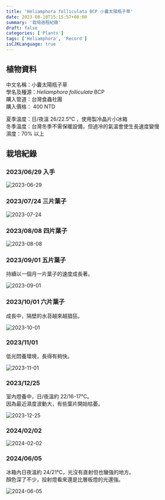 ```yaml
---
title: 'Heliamphora folliculata BCP 小囊太陽瓶子草'
date: 2023-08-18T15:15:57+08:00
summary: '栽培過程紀錄'
draft: false
categories: ['Plants']
tags: ['Heliamphora', 'Record']
isCJKLanguage: true
---
```


## 植物資料

中文名稱：小囊太陽瓶子草  
學名及種源：*Heliamphora folliculata* BCP  
購入管道：台灣食蟲社團  
購入價格： 400 NTD

夏季溫度：日/夜溫 26/22.5℃ ，使用製冷晶片小冰箱  
冬季溫度：台灣冬季不需保暖設備，但過冷的氣溫會使生長速度變慢  
濕度：70% 以上

## 栽培紀錄

### 2023/06/29 入手

![2023-06-29](./images/2023-06-29.jpg '有根')

### 2023/07/24 三片葉子

![2023-07-24](./images/2023-07-24.jpg '三片葉子')

### 2023/08/08 四片葉子

![2023-08-08](./images/2023-08-08.jpg '四片葉子')

### 2023/09/01 五片葉子

持續以一個月一片葉子的速度成長著。  

![2023-09-01](./images/2023-09-01.jpg)

### 2023/10/01 六片葉子

成長中，隔壁的水苔越來越猖狂。  

![2023-10-01](./images/2023-10-01.jpg)

### 2023/11/01

低光悶養環境，長得有夠快。  

![2023-11-01](./images/2023-11-01.jpg)

### 2023/12/25

室內燈養中，日/夜溫約 22/16-17℃。  
因為最近濕度波動大，有些葉片開始枯萎。  

![2023-12-25](./images/2023-12-25.jpg)

### 2024/02/02

![2024-02-02](./images/2024-02-02.jpg)

### 2024/06/05

冰箱內日夜溫約 24/21℃，光沒有直射但也蠻強的地方。  
顏色深了不少，投射燈看來還是比層板燈的光還強。  

![2024-06-05](./images/2024-06-05.jpg)
